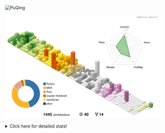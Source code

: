 ![PuQing](https://user-images.githubusercontent.com/27223114/171565019-9a56fae6-b08b-421f-99db-7e830da42371.png)

![](./profile-3d-contrib/profile-season-animate.svg)

<details>
<summary>Click here for detailed stats!</summary>

<!--START_SECTION:waka-->
![Lines of code](https://img.shields.io/badge/From%20Hello%20World%20I%27ve%20Written-1.3%20million%20lines%20of%20code-blue)

**🐱 My GitHub Data** 

> 📦 397.2 kB Used in GitHub's Storage 
 > 
> 🏆 397 Contributions in the Year 2024
 > 
> 🚫 Not Opted to Hire
 > 
> 📜 46 Public Repositories 
 > 
> 🔑 29 Private Repositories 
 > 
**I'm an Early 🐤** 

```text
🌞 Morning                421 commits         █░░░░░░░░░░░░░░░░░░░░░░░░   05.90 % 
🌆 Daytime                3282 commits        ████████████░░░░░░░░░░░░░   46.02 % 
🌃 Evening                1507 commits        █████░░░░░░░░░░░░░░░░░░░░   21.13 % 
🌙 Night                  1922 commits        ███████░░░░░░░░░░░░░░░░░░   26.95 % 
```


📊 **This Week I Spent My Time On** 

```text
💬 Programming Languages: 
Browsing                 11 hrs 10 mins      █████████░░░░░░░░░░░░░░░░   36.45 % 
Python                   7 hrs 46 mins       ██████░░░░░░░░░░░░░░░░░░░   25.37 % 
GitHubing                3 hrs 14 mins       ███░░░░░░░░░░░░░░░░░░░░░░   10.60 % 
TypeScript               3 hrs 6 mins        ███░░░░░░░░░░░░░░░░░░░░░░   10.14 % 
Searching                1 hr 43 mins        █░░░░░░░░░░░░░░░░░░░░░░░░   05.61 % 

🔥 Editors: 
Chrome                   17 hrs 24 mins      ██████████████░░░░░░░░░░░   56.81 % 
VS Code                  11 hrs 41 mins      ██████████░░░░░░░░░░░░░░░   38.17 % 
fish                     1 hr 17 mins        █░░░░░░░░░░░░░░░░░░░░░░░░   04.22 % 
Obsidian                 14 mins             ░░░░░░░░░░░░░░░░░░░░░░░░░   00.80 % 

💻 Operating System: 
Mac                      22 hrs 14 mins      ██████████████████░░░░░░░   72.58 % 
Linux                    8 hrs 24 mins       ███████░░░░░░░░░░░░░░░░░░   27.42 % 
```


<!--END_SECTION:waka-->
</details>
